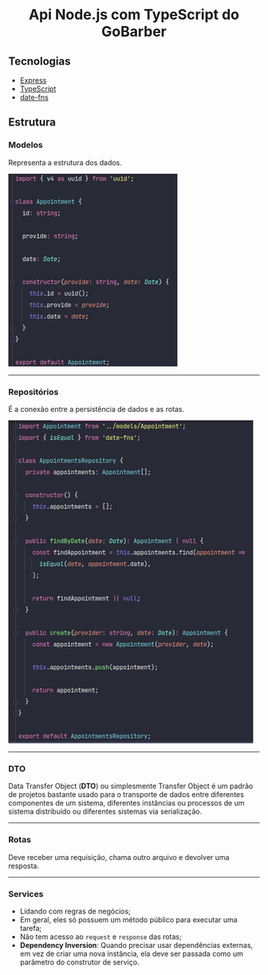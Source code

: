 <h1 align="center">Api Node.js com TypeScript do GoBarber</h1>

<h2>Tecnologias</h2>

- [Express](https://expressjs.com/)
- [TypeScript](https://www.typescriptlang.org/)
- [date-fns](https://date-fns.org/)

## Estrutura

### Modelos

Representa a estrutura dos dados.

![Appointment Model](.github/appointment-model.png)

---

### Repositórios

É a conexão entre a persistência de dados e as rotas.

![Appointment repository](.github/appointments-repository.png)

---

### DTO

Data Transfer Object (**DTO**) ou simplesmente Transfer Object é um padrão de projetos bastante usado para o transporte
de dados entre diferentes componentes de um sistema, diferentes instâncias ou processos de um sistema distribuído ou
diferentes sistemas via serialização.

---

### Rotas

Deve receber uma requisição, chama outro arquivo e devolver uma resposta.

---

### Services

- Lidando com regras de negócios;
- Em geral, eles só possuem um método público para executar uma tarefa;
- Não tem acesso ao `request` e `response` das rotas;
- **Dependency Inversion**: Quando precisar usar dependências externas, em vez de criar uma nova instância, ela deve ser
  passada como um parâmetro do construtor de serviço.
  
